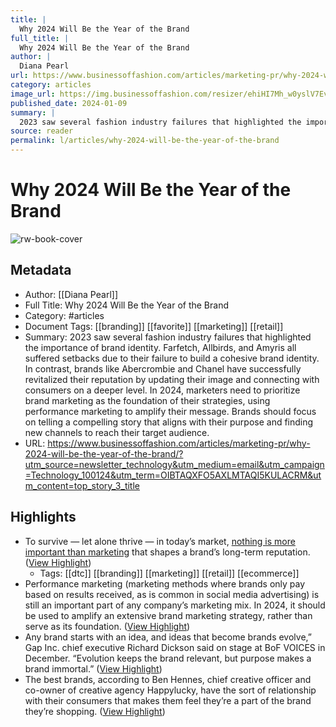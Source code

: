 ```yaml
---
title: |
  Why 2024 Will Be the Year of the Brand
full_title: |
  Why 2024 Will Be the Year of the Brand
author: |
  Diana Pearl
url: https://www.businessoffashion.com/articles/marketing-pr/why-2024-will-be-the-year-of-the-brand/?utm_source=newsletter_technology&utm_medium=email&utm_campaign=Technology_100124&utm_term=OIBTAQXFO5AXLMTAQI5KULACRM&utm_content=top_story_3_title
category: articles
image_url: https://img.businessoffashion.com/resizer/ehiHI7Mh_w0yslV7EvAgT6Wp7Nw=/1200x630/filters:format(jpg):quality(70)/cloudfront-eu-central-1.images.arcpublishing.com/businessoffashion/F67HA6OV6VAULB4WNKZ47FMXYY.jpg
published_date: 2024-01-09
summary: |
  2023 saw several fashion industry failures that highlighted the importance of brand identity. Farfetch, Allbirds, and Amyris all suffered setbacks due to their failure to build a cohesive brand identity. In contrast, brands like Abercrombie and Chanel have successfully revitalized their reputation by updating their image and connecting with consumers on a deeper level. In 2024, marketers need to prioritize brand marketing as the foundation of their strategies, using performance marketing to amplify their message. Brands should focus on telling a compelling story that aligns with their purpose and finding new channels to reach their target audience.
source: reader
permalink: l/articles/why-2024-will-be-the-year-of-the-brand
---
```

# Why 2024 Will Be the Year of the Brand

![rw-book-cover](https://img.businessoffashion.com/resizer/ehiHI7Mh_w0yslV7EvAgT6Wp7Nw=/1200x630/filters:format(jpg):quality(70)/cloudfront-eu-central-1.images.arcpublishing.com/businessoffashion/F67HA6OV6VAULB4WNKZ47FMXYY.jpg)

## Metadata
- Author: [[Diana Pearl]]
- Full Title: Why 2024 Will Be the Year of the Brand
- Category: #articles
- Document Tags: [[branding]] [[favorite]] [[marketing]] [[retail]] 
- Summary: 2023 saw several fashion industry failures that highlighted the importance of brand identity. Farfetch, Allbirds, and Amyris all suffered setbacks due to their failure to build a cohesive brand identity. In contrast, brands like Abercrombie and Chanel have successfully revitalized their reputation by updating their image and connecting with consumers on a deeper level. In 2024, marketers need to prioritize brand marketing as the foundation of their strategies, using performance marketing to amplify their message. Brands should focus on telling a compelling story that aligns with their purpose and finding new channels to reach their target audience.
- URL: https://www.businessoffashion.com/articles/marketing-pr/why-2024-will-be-the-year-of-the-brand/?utm_source=newsletter_technology&utm_medium=email&utm_campaign=Technology_100124&utm_term=OIBTAQXFO5AXLMTAQI5KULACRM&utm_content=top_story_3_title

## Highlights
- To survive — let alone thrive — in today’s market, [nothing is more important than marketing](https://www.businessoffashion.com/articles/marketing-pr/how-marketers-should-spend-their-budgets-in-2023/) that shapes a brand’s long-term reputation. ([View Highlight](https://read.readwise.io/read/01hkz1yx5v90tmh5fn982fcdm5))
    - Tags: [[dtc]] [[branding]] [[marketing]] [[retail]] [[ecommerce]] 
- Performance marketing (marketing methods where brands only pay based on results received, as is common in social media advertising) is still an important part of any company’s marketing mix. In 2024, it should be used to amplify an extensive brand marketing strategy, rather than serve as its foundation. ([View Highlight](https://read.readwise.io/read/01hkz1zk8nnap7pf3tpnv5r7ch))
- Any brand starts with an idea, and ideas that become brands evolve,” Gap Inc. chief executive Richard Dickson said on stage at BoF VOICES in December. “Evolution keeps the brand relevant, but purpose makes a brand immortal.” ([View Highlight](https://read.readwise.io/read/01hkz211qhz67gb7143qp8tbh4))
- The best brands, according to Ben Hennes, chief creative officer and co-owner of creative agency Happylucky, have the sort of relationship with their consumers that makes them feel they’re a part of the brand they’re shopping. ([View Highlight](https://read.readwise.io/read/01hkz24f01jthj9gd0xsnbswjs))



